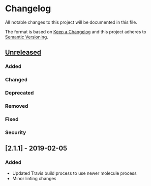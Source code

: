 # Changelog
All notable changes to this project will be documented in this file.

The format is based on [Keep a Changelog](http://keepachangelog.com/en/1.0.0/)
and this project adheres to [Semantic Versioning](http://semver.org/spec/v2.0.0.html).

## [Unreleased]
### Added
### Changed
### Deprecated
### Removed
### Fixed
### Security

## [2.1.1] - 2019-02-05
### Added
- Updated Travis build process to use newer molecule process
- Minor linting changes

[Unreleased]: https://github.com/bdellegrazie/ansible-role-ca-certificates/compare/v2.1.0..HEAD
[v2.1.0]: https://github.com/bdellegrazie/ansible-role-ca-certificates/compare/v2.0.0..v2.1.0
[v2.0.0]: https://github.com/bdellegrazie/ansible-role-ca-certificates/compare/v1.0.1..v2.0.0
[v1.0.1]: https://github.com/bdellegrazie/ansible-role-ca-certificates/compare/v1.0.0..v1.0.1
[v1.0.0]: https://github.com/bdellegrazie/ansible-role-ca-certificates/compare/v0.9.0..v1.0.0
[v0.9.0]: https://github.com/bdellegrazie/ansible-role-ca-certificates/compare/..v0.9.0

